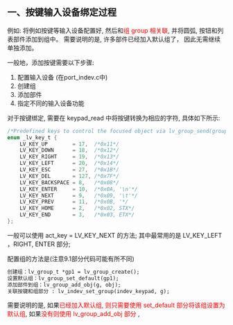 ## 一、按键输入设备绑定过程
例如: 将例如按键等输入设备配置好, 然后和<mark style="background: transparent; color: red">组 group 相关联</mark>, 并将圆弧, 按钮和列表部件添加到组中。
需要说明的是, 许多部件已经加入默认组了， 因此无需继续单独添加。

一般地，添加按键需要以下步骤:
1. 配置输入设备 (在port_indev.c中)
2. 创建组
3. 添加部件 
4. 指定不同的输入设备功能 

对于按键绑定, 需要在 keypad_read 中将按键转换为相应的字符, 具体如下所示:
```c
/*Predefined keys to control the focused object via lv_group_send(group, c)*/
enum _lv_key_t {
    LV_KEY_UP        = 17,  /*0x11*/
    LV_KEY_DOWN      = 18,  /*0x12*/
    LV_KEY_RIGHT     = 19,  /*0x13*/
    LV_KEY_LEFT      = 20,  /*0x14*/
    LV_KEY_ESC       = 27,  /*0x1B*/
    LV_KEY_DEL       = 127, /*0x7F*/
    LV_KEY_BACKSPACE = 8,   /*0x08*/
    LV_KEY_ENTER     = 10,  /*0x0A, '\n'*/
    LV_KEY_NEXT      = 9,   /*0x09, '\t'*/
    LV_KEY_PREV      = 11,  /*0x0B, '*/
    LV_KEY_HOME      = 2,   /*0x02, STX*/
    LV_KEY_END       = 3,   /*0x03, ETX*/
};
```

一般可以使用 act_key = LV_KEY_NEXT  的方法; 其中最常用的是  LV_KEY_LEFT ，RIGHT, ENTER 部分; 

配置组的方法是(注意9.1部分代码可能有所不同)
```txt
创建组：lv_group_t *gp1 = lv_group_create(); 
设置默认组：lv_group_set_default(gp1); 
添加部件到组：lv_group_add_obj(g, obj); 
关联按键和组部分 : lv_indev_set_group(indev_keypad, g);   
```

需要说明的是, 如果<mark style="background: transparent; color: red">已经加入默认组, 则只需要使用 set_default 部分将该组设置为默认组</mark>, 如果<mark style="background: transparent; color: red">没有则使用 lv_group_add_obj 部分 </mark>,
